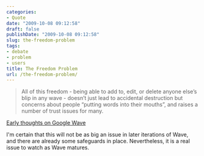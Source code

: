 ```yaml
---
categories:
- Quote
date: "2009-10-08 09:12:58"
draft: false
publishDate: "2009-10-08 09:12:58"
slug: the-freedom-problem
tags:
- debate
- problem
- users
title: The Freedom Problem
url: /the-freedom-problem/
---
```

> All of this freedom - being able to add to, edit, or delete anyone
> else’s blip in any wave - doesn’t just lead to accidental destruction
> but concerns about people “putting words into their mouths”, and
> raises a number of trust issues for many.

[Early thoughts on Google
Wave](http://blog.tarynhicks.com.au/early-thoughts-on-google-wave/)

I'm certain that this will not be as big an issue in later iterations of
Wave, and there are already some safeguards in place. Nevertheless, it
is a real issue to watch as Wave matures.